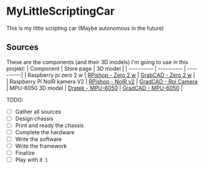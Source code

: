 # MyLittleScriptingCar
This is my little scripting car (Maybe autonomous in the future)

## Sources

These are the components (and their 3D models) I'm going to use in this projekt:
| Component | Store page | 3D model |
| ---------- | ---------- | ----------|
| Raspberry pi zero 2 w | [RPishop - Zero 2 w](https://rpishop.cz/zero/4311-raspberry-pi-zero-2-w-5056561800004.html) | [GrabCAD - Zero 2 w](https://grabcad.com/library/raspberry-pi-zero-2-w-1) |
| Raspberry Pi NoIR kamera V2 | [RPishop - NoIR v2](https://rpishop.cz/mipi-kamerove-moduly/331-raspberry-pi-noir-kamera-modul-v2.html) | [GradCAD - Rpi Camera](https://grabcad.com/library/raspberry-pi-camera-4)
| MPU-6050 3D model | [Dratek - MPU-6050](https://dratek.cz/arduino/830-iic-i2c-gyroskop-akcelerometr-modul-mpu-6050.html) | [GradCAD - MPU-6050](https://grabcad.com/library/capteur-gyroscopique-analogique-accelerometre-3-axes-gyroscope-mpu-6050-1) |

TODO:

- [ ] Gather all sources
- [ ] Design chassis
- [ ] Print and ready the chassis
- [ ] Complete the hardware
- [ ] Write the software
- [ ] Write the framework
- [ ] Finalize
- [ ] Play with it :)
